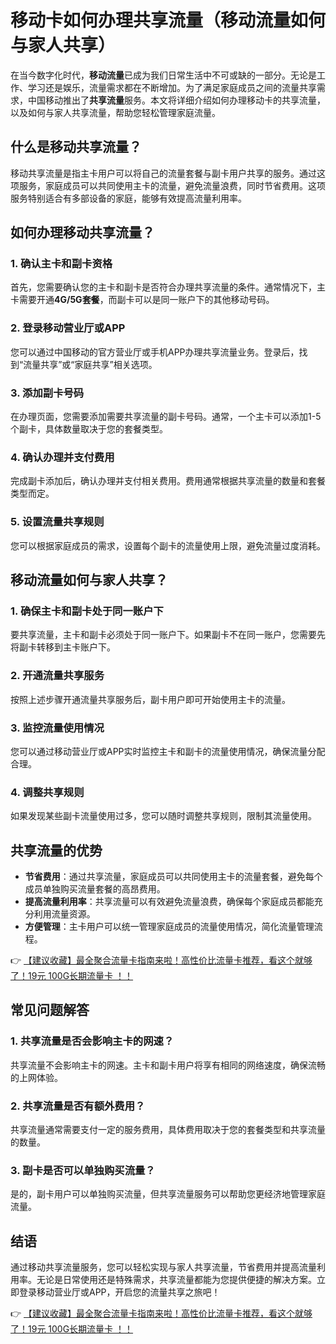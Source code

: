 # 移动卡如何办理共享流量（移动流量如何与家人共享）

在当今数字化时代，**移动流量**已成为我们日常生活中不可或缺的一部分。无论是工作、学习还是娱乐，流量需求都在不断增加。为了满足家庭成员之间的流量共享需求，中国移动推出了**共享流量**服务。本文将详细介绍如何办理移动卡的共享流量，以及如何与家人共享流量，帮助您轻松管理家庭流量。

## 什么是移动共享流量？

移动共享流量是指主卡用户可以将自己的流量套餐与副卡用户共享的服务。通过这项服务，家庭成员可以共同使用主卡的流量，避免流量浪费，同时节省费用。这项服务特别适合有多部设备的家庭，能够有效提高流量利用率。

## 如何办理移动共享流量？

### 1. 确认主卡和副卡资格
首先，您需要确认您的主卡和副卡是否符合办理共享流量的条件。通常情况下，主卡需要开通**4G/5G套餐**，而副卡可以是同一账户下的其他移动号码。

### 2. 登录移动营业厅或APP
您可以通过中国移动的官方营业厅或手机APP办理共享流量业务。登录后，找到“流量共享”或“家庭共享”相关选项。

### 3. 添加副卡号码
在办理页面，您需要添加需要共享流量的副卡号码。通常，一个主卡可以添加1-5个副卡，具体数量取决于您的套餐类型。

### 4. 确认办理并支付费用
完成副卡添加后，确认办理并支付相关费用。费用通常根据共享流量的数量和套餐类型而定。

### 5. 设置流量共享规则
您可以根据家庭成员的需求，设置每个副卡的流量使用上限，避免流量过度消耗。

## 移动流量如何与家人共享？

### 1. 确保主卡和副卡处于同一账户下
要共享流量，主卡和副卡必须处于同一账户下。如果副卡不在同一账户，您需要先将副卡转移到主卡账户下。

### 2. 开通流量共享服务
按照上述步骤开通流量共享服务后，副卡用户即可开始使用主卡的流量。

### 3. 监控流量使用情况
您可以通过移动营业厅或APP实时监控主卡和副卡的流量使用情况，确保流量分配合理。

### 4. 调整共享规则
如果发现某些副卡流量使用过多，您可以随时调整共享规则，限制其流量使用。

## 共享流量的优势

- **节省费用**：通过共享流量，家庭成员可以共同使用主卡的流量套餐，避免每个成员单独购买流量套餐的高昂费用。
- **提高流量利用率**：共享流量可以有效避免流量浪费，确保每个家庭成员都能充分利用流量资源。
- **方便管理**：主卡用户可以统一管理家庭成员的流量使用情况，简化流量管理流程。

👉 [【建议收藏】最全聚合流量卡指南来啦！高性价比流量卡推荐，看这个就够了！19元 100G长期流量卡 ！！](https://bit.ly/Liuliangka)

## 常见问题解答

### 1. 共享流量是否会影响主卡的网速？
共享流量不会影响主卡的网速。主卡和副卡用户将享有相同的网络速度，确保流畅的上网体验。

### 2. 共享流量是否有额外费用？
共享流量通常需要支付一定的服务费用，具体费用取决于您的套餐类型和共享流量的数量。

### 3. 副卡是否可以单独购买流量？
是的，副卡用户可以单独购买流量，但共享流量服务可以帮助您更经济地管理家庭流量。

## 结语

通过移动共享流量服务，您可以轻松实现与家人共享流量，节省费用并提高流量利用率。无论是日常使用还是特殊需求，共享流量都能为您提供便捷的解决方案。立即登录移动营业厅或APP，开启您的流量共享之旅吧！

👉 [【建议收藏】最全聚合流量卡指南来啦！高性价比流量卡推荐，看这个就够了！19元 100G长期流量卡 ！！](https://bit.ly/Liuliangka)